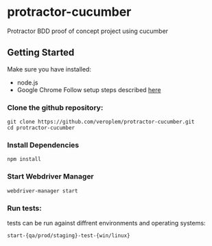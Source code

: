 # protractor-cucumber

Protractor BDD proof of concept project using cucumber

## Getting Started
Make sure you have installed:
- node.js
- Google Chrome
Follow setup steps described [here](http://www.protractortest.org/#/tutorial#setup)

### Clone the github repository:
``` 
git clone https://github.com/veroplem/protractor-cucumber.git
cd protractor-cucumber
```

### Install Dependencies
```
npm install
```

### Start Webdriver Manager
```
webdriver-manager start
```

### Run tests:
tests can be run against diffrent environments and operating systems:
```
start-{qa/prod/staging}-test-{win/linux}
```

